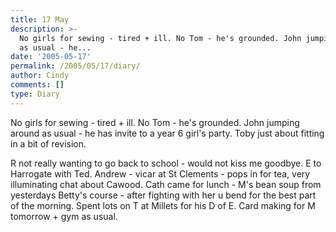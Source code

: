 ```yaml
---
title: 17 May
description: >-
  No girls for sewing - tired + ill. No Tom - he's grounded. John jumping around
  as usual - he...
date: '2005-05-17'
permalink: /2005/05/17/diary/
author: Cindy
comments: []
type: Diary
---
```


No girls for sewing - tired + ill. No Tom - he's grounded. John jumping around as usual - he has invite to a year 6 girl's party. Toby just about fitting in a bit of revision.

R not really wanting to go back to school - would not kiss me goodbye. E to Harrogate with Ted. Andrew - vicar at St Clements - pops in for tea, very illuminating chat about Cawood. Cath came for lunch - M's bean soup from yesterdays Betty's course - after fighting with her u bend for the best part of the morning. Spent lots on T at Millets for his D of E. Card making for M tomorrow + gym as usual.
